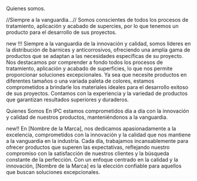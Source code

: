 Quienes somos. 


//Siempre a la vanguardia...//
Somos conscientes de todos los procesos de tratamiento, aplicación y acabado de supercies, por lo que tenemos un producto para el desarrollo de sus proyectos.

new !!!
Siempre a la vanguardia de la innovación y calidad, somos líderes en la distribución de barnices y anticorrosivos, ofreciendo una amplia gama de productos que se adaptan a las necesidades específicas de su proyecto. Nos destacamos por comprender a fondo todos los procesos de tratamiento, aplicación y acabado de superficies, lo que nos permite proporcionar soluciones excepcionales. Ya sea que necesite productos en diferentes tamaños o una variada paleta de colores, estamos comprometidos a brindarle los materiales ideales para el desarrollo exitoso de sus proyectos. Contamos con la experiencia y la variedad de productos que garantizan resultados superiores y duraderos.


Quienes Somos
En IPC estamos comprometidos día a día con la innovación y calidad de nuestros productos, manteniéndonos a la vanguardia.

new!!
En [Nombre de la Marca], nos dedicamos apasionadamente a la excelencia, comprometidos con la innovación y la calidad que nos mantiene a la vanguardia en la industria. Cada día, trabajamos incansablemente para ofrecer productos que superen las expectativas, reflejando nuestro compromiso con la satisfacción de nuestros clientes y la búsqueda constante de la perfección. Con un enfoque centrado en la calidad y la innovación, [Nombre de la Marca] es la elección confiable para aquellos que buscan soluciones excepcionales.
